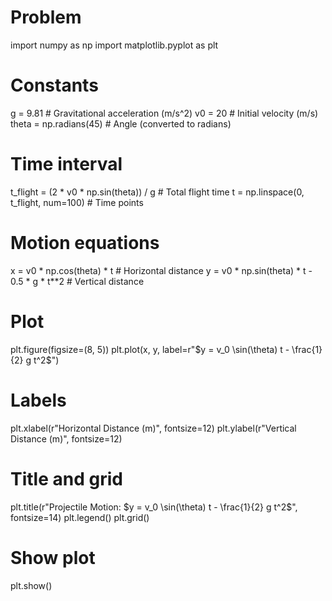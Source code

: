 # Problem 
import numpy as np
import matplotlib.pyplot as plt

# Constants
g = 9.81  # Gravitational acceleration (m/s^2)
v0 = 20   # Initial velocity (m/s)
theta = np.radians(45)  # Angle (converted to radians)

# Time interval
t_flight = (2 * v0 * np.sin(theta)) / g  # Total flight time
t = np.linspace(0, t_flight, num=100)  # Time points

# Motion equations
x = v0 * np.cos(theta) * t  # Horizontal distance
y = v0 * np.sin(theta) * t - 0.5 * g * t**2  # Vertical distance

# Plot
plt.figure(figsize=(8, 5))
plt.plot(x, y, label=r"$y = v_0 \sin(\theta) t - \frac{1}{2} g t^2$")

# Labels
plt.xlabel(r"Horizontal Distance (m)", fontsize=12)
plt.ylabel(r"Vertical Distance (m)", fontsize=12)

# Title and grid
plt.title(r"Projectile Motion: $y = v_0 \sin(\theta) t - \frac{1}{2} g t^2$", fontsize=14)
plt.legend()
plt.grid()

# Show plot
plt.show()
